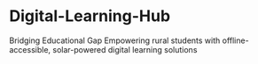 # Digital-Learning-Hub
Bridging Educational Gap
Empowering rural students with offline-accessible, solar-powered digital learning solutions
